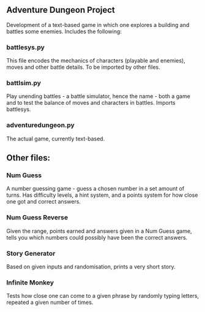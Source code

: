 ## Adventure Dungeon Project
Development of a text-based game in which one explores a building and battles some enemies. 
Includes the following:
### battlesys.py
This file encodes the mechanics of characters (playable and enemies), moves and other battle details. To be imported by other files.
### battlsim.py
Play unending battles -  a battle simulator, hence the name - both a game and to test the balance of moves and characters in battles. Imports battlesys.
### adventuredungeon.py
The actual game, currently text-based. 


## Other files:
### Num Guess
A number guessing game - guess a chosen number in a set amount of turns. Has difficulty levels, a hint system, and a points system for how close one got and correct answers.
### Num Guess Reverse
Given the range, points earned and answers given in a Num Guess game, tells you which numbers could possibly have been the correct answers.
### Story Generator
Based on given inputs and randomisation, prints a very short story.
### Infinite Monkey
Tests how close one can come to a given phrase by randomly typing letters, repeated a given number of times.
